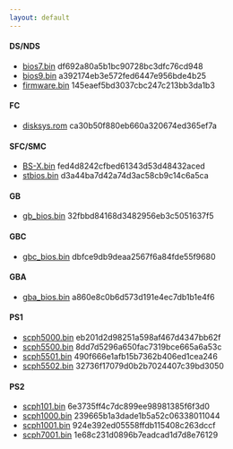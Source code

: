 ```yaml
---
layout: default
---
```


#### DS/NDS  
- [bios7.bin]	df692a80a5b1bc90728bc3dfc76cd948
- [bios9.bin]	a392174eb3e572fed6447e956bde4b25
- [firmware.bin]	145eaef5bd3037cbc247c213bb3da1b3

#### FC
- [disksys.rom]	ca30b50f880eb660a320674ed365ef7a

#### SFC/SMC
- [BS-X.bin]	fed4d8242cfbed61343d53d48432aced
- [stbios.bin]	d3a44ba7d42a74d3ac58cb9c14c6a5ca

#### GB
- [gb_bios.bin]	32fbbd84168d3482956eb3c5051637f5

#### GBC
- [gbc_bios.bin]	dbfce9db9deaa2567f6a84fde55f9680

#### GBA
- [gba_bios.bin]	a860e8c0b6d573d191e4ec7db1b1e4f6

#### PS1
- [scph5000.bin]	eb201d2d98251a598af467d4347bb62f
- [scph5500.bin]	8dd7d5296a650fac7319bce665a6a53c
- [scph5501.bin]	490f666e1afb15b7362b406ed1cea246
- [scph5502.bin]	32736f17079d0b2b7024407c39bd3050

#### PS2
- [scph101.bin]	6e3735ff4c7dc899ee98981385f6f3d0
- [scph1000.bin]	239665b1a3dade1b5a52c06338011044
- [scph1001.bin]	924e392ed05558ffdb115408c263dccf
- [scph7001.bin]	1e68c231d0896b7eadcad1d7d8e76129

[disksys.rom]:disksys.rom
[gb_bios.bin]:gb_bios.bin
[gbc_bios.bin]:gbc_bios.bin
[gba_bios.bin]:gba_bios.bin
[bios7.bin]:bios7.bin
[bios9.bin]:bios9.bin
[firmware.bin]:firmware.bin
[BS-X.bin]:BS-X.bin
[stbios.bin]:stbios.bin
[scph5000.bin]:scph5000.bin
[scph5500.bin]:scph5500.bin
[scph5501.bin]:scph5501.bin
[scph5502.bin]:scph5502.bin
[scph101.bin]:scph101.bin
[scph1000.bin]:scph1000.bin
[scph1001.bin]:scph1001.bin
[scph7001.bin]:scph7001.bin
